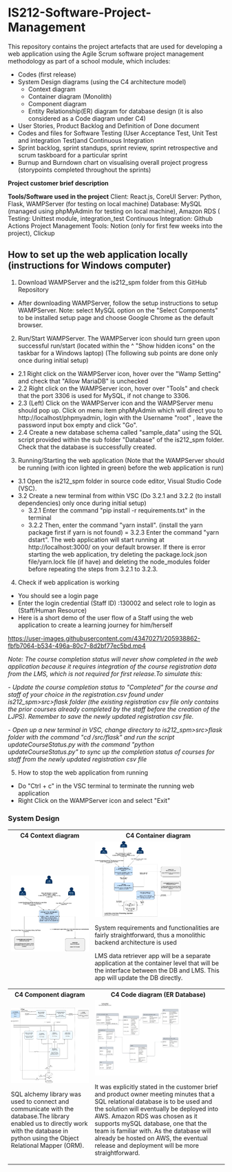# IS212-Software-Project-Management

This repository contains the project artefacts that are used for developing a web application using the Agile Scrum software project management methodology as part of a school module, which includes:
- Codes (first release)
- System Design diagrams (using the C4 architecture model)
  - Context diagram
  - Container diagram (Monolith) 
  - Component diagram
  - Entity Relationship(ER) diagram for database design (it is also considered as a Code diagram under C4)
- User Stories, Product Backlog and Definition of Done document
- Codes and files for Software Testing (User Acceptance Test, Unit Test and integration Test)and Continuous Integration 
- Sprint backlog, sprint standups, sprint review, sprint retrospective and scrum taskboard for a particular sprint
- Burnup and Burndown chart on visualising overall project progress (storypoints completed throughout the sprints)

**Project customer brief description**


**Tools/Software used in the project**
Client: React.js, CoreUI
Server: Python, Flask, WAMPServer (for testing on local machine)
Database: MySQL (managed using phpMyAdmin for testing on local machine), Amazon RDS (
Testing: Unittest module, integration_test
Continuous Integration: Github Actions
Project Management Tools: Notion (only for first few weeks into the project), Clickup


## How to set up the web application locally (instructions for Windows computer)

1. Download WAMPServer and the is212_spm folder from this GitHub Repository
- After downloading WAMPServer, follow the setup instructions to setup WAMPServer. Note: select MySQL option on the "Select Components" to be installed setup page and choose Google Chrome as the default browser. 

2. Run/Start WAMPServer. The WAMPServer icon should turn green upon successful run/start (located within the ^ "Show hidden icons" on the taskbar for a Windows laptop)
(The following sub points are done only once during initial setup)
- 2.1 Right click on the WAMPServer icon, hover over the "Wamp Setting" and check that "Allow MariaDB" is unchecked
- 2.2  Right click on the WAMPServer icon, hover over "Tools" and check that the port 3306 is used for MySQL, if not change to 3306.
- 2.3 (Left) Click on the WAMPServer icon and the WAMPServer menu should pop up. Click on menu item phpMyAdmin which will direct you to http://localhost/phpmyadmin, login with the Username "root" , leave the password input box empty and click "Go".
- 2.4 Create a new database schema called "sample_data" using the SQL script provided within the sub folder "Database" of the is212_spm folder. Check that the database is successfully created.

3. Running/Starting the web application
(Note that the WAMPServer should be running (with icon lighted in green) before the web application is run)
- 3.1 Open the is212_spm folder in source code editor, Visual Studio Code (VSC).
- 3.2 Create a new terminal from within VSC
  (Do 3.2.1 and 3.2.2 (to install dependencies) only once during initial setup)
  - 3.2.1 Enter the command "pip install -r requirements.txt" in the terminal 
  - 3.2.2 Then, enter the command "yarn install". (install the yarn package first if yarn is not found)
  = 3.2.3 Enter the command "yarn dstart". The web application will start running at http://localhost:3000/ on your default browser. If there is error starting the web application, try deleting the package.lock.json file/yarn.lock file (if have) and deleting the node_modules folder before repeating the steps from 3.2.1 to 3.2.3. 

4. Check if web application is working
- You should see a login page 
- Enter the login credential (Staff ID) :130002 and select role to login as (Staff/Human Resource)
- Here is a short demo of the user flow of a Staff using the web application to create a learning journey for him/herself

https://user-images.githubusercontent.com/43470271/205938862-fbfb7064-b534-496a-80c7-8d2bf77ec5bd.mp4

*Note: The course completion status will never show completed in the web application because it requires integration of the course registration data from the LMS, which is not required for first release.To simulate this:*

*- Update the course completion status to "Completed" for the course and staff of your choice in the registration.csv found under is212_spm>src>flask folder (the existing registration csv file only contains the prior courses already completed by the staff before the creation of the LJPS). Remember to save the newly updated registration csv file.*

*- Open up a new terminal in VSC, change directory to is212_spm>src>flask folder with the command "cd /src/flask" and run the script updateCourseStatus.py with the command "python updateCourseStatus.py" to sync up the completion status of courses for staff from the newly updated registration csv file*


5. How to stop the web application from running
- Do "Ctrl + c" in the VSC terminal to terminate the running web application 
- Right Click on the WAMPServer icon and select "Exit"


### System Design

<table align="center">
  <tr>
    <th>C4 Context diagram</th>
    <th>C4 Container diagram</th>
  </tr>
  <tr>
    <td>
      <img src="https://github.com/wanning-lee-2018/IS212-Software-Project-Management/blob/main/C4%20-%20Context.png" width="200" height="175">
    </td>
    <td>
      <img src="https://github.com/wanning-lee-2018/IS212-Software-Project-Management/blob/main/C4%20-%20Container%20%5Bmonolith%5D.png" width="200" height="175">
      <p>System requirements and functionalities are fairly straightforward, thus a monolithic backend architecture is used</p>
      <p>LMS data retriever app will be a separate application at the container level that will be the interface between the DB and LMS. This app will update the DB directly.</p>
    </td>
  </tr>
  <tr>
    <th>C4 Component diagram</th>
    <th>C4 Code diagram (ER Database)</th>
  </tr>
  <tr>
    <td>
      <img src="https://github.com/wanning-lee-2018/IS212-Software-Project-Management/blob/main/C4%20model%20-%20Component.png" width="200" height="175">
      <p>SQL alchemy library was used to connect and communicate with the database.The library enabled us to directly work with the database in python using the Object Relational Mapper (ORM).</p>
    </td>
    <td>
      <img src="https://github.com/wanning-lee-2018/IS212-Software-Project-Management/blob/main/C4%20-%20Code%26ER.png" width="200" height="175">
      <p>It was explicitly stated in the customer brief and product owner meeting minutes that a SQL relational database is to be used and the solution will eventually be deployed into AWS. Amazon RDS was chosen as it supports mySQL database, one that the team is familiar with. As the database will already be hosted on AWS, the eventual release and deployment will be more straightforward.</p>
    </td>
  </tr>
</table>

